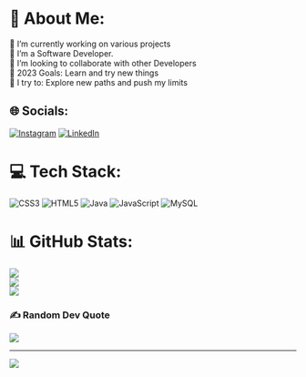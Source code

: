 # 💫 About Me:
🔭 I’m currently working on various projects <br>🌱 I’m a Software Developer.<br>👯 I’m looking to collaborate with other Developers <br>🥅 2023 Goals: Learn and try new things<br>🧗 I try to: Explore new paths and push my limits<br>


## 🌐 Socials:
[![Instagram](https://img.shields.io/badge/Instagram-%23E4405F.svg?logo=Instagram&logoColor=white)](https://instagram.com/anshulx.rohilla) [![LinkedIn](https://img.shields.io/badge/LinkedIn-%230077B5.svg?logo=linkedin&logoColor=white)](https://linkedin.com/in/www.linkedin.com/in/anshul45) 

# 💻 Tech Stack:
![CSS3](https://img.shields.io/badge/css3-%231572B6.svg?style=for-the-badge&logo=css3&logoColor=white) ![HTML5](https://img.shields.io/badge/html5-%23E34F26.svg?style=for-the-badge&logo=html5&logoColor=white) ![Java](https://img.shields.io/badge/java-%23ED8B00.svg?style=for-the-badge&logo=java&logoColor=white) ![JavaScript](https://img.shields.io/badge/javascript-%23323330.svg?style=for-the-badge&logo=javascript&logoColor=%23F7DF1E) ![MySQL](https://img.shields.io/badge/mysql-%2300f.svg?style=for-the-badge&logo=mysql&logoColor=white)
# 📊 GitHub Stats:
![](https://github-readme-stats.vercel.app/api?username=AnshulRohilla45&theme=synthwave&hide_border=false&include_all_commits=false&count_private=false)<br/>
![](https://github-readme-streak-stats.herokuapp.com/?user=AnshulRohilla45&theme=synthwave&hide_border=false)<br/>
![](https://github-readme-stats.vercel.app/api/top-langs/?username=AnshulRohilla45&theme=synthwave&hide_border=false&include_all_commits=false&count_private=false&layout=compact)

### ✍️ Random Dev Quote
![](https://quotes-github-readme.vercel.app/api?type=horizontal&theme=radical)

---
[![](https://visitcount.itsvg.in/api?id=AnshulRohilla45&icon=0&color=0)](https://visitcount.itsvg.in)
